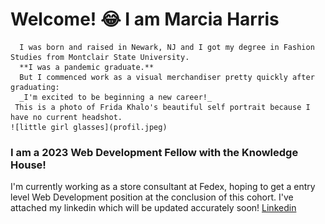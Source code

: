 # Welcome! :joy: I am Marcia Harris
      I was born and raised in Newark, NJ and I got my degree in Fashion Studies from Montclair State University.
      **I was a pandemic graduate.**
      But I commenced work as a visual merchandiser pretty quickly after graduating:
      _I'm excited to be beginning a new career!_
     This is a photo of Frida Khalo's beautiful self portrait because I have no current headshot.
    ![little girl glasses](profil.jpeg)
### I am a 2023 Web Development Fellow with the Knowledge House!
 I'm currently working as a store consultant at Fedex, hoping to get a entry level Web Development position at the conclusion of this cohort. I've attached my linkedin which will be updated accurately soon! [Linkedin](https://www.linkedin.com/in/marcia-harris-5bb4551a7)